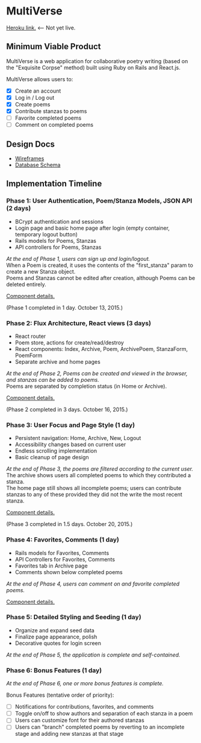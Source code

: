 # MultiVerse

[Heroku link.](http://multi-verse.herokuapp.com) <-- Not yet live.

## Minimum Viable Product

MultiVerse is a web application for collaborative poetry writing (based on the
  "Exquisite Corpse" method) built using
Ruby on Rails and React.js.

MultiVerse allows users to:

- [x] Create an account
- [x] Log in / Log out
- [x] Create poems
- [x] Contribute stanzas to poems
- [ ] Favorite completed poems
- [ ] Comment on completed poems

## Design Docs

* [Wireframes](./docs/views.md)
* [Database Schema](./docs/schema.md)

## Implementation Timeline

### Phase 1: User Authentication, Poem/Stanza Models, JSON API (2 days)
* BCrypt authentication and sessions
* Login page and basic home page after login (empty container, temporary logout
  button)
* Rails models for Poems, Stanzas
* API controllers for Poems, Stanzas

*At the end of Phase 1, users can sign up and login/logout.*   
When a Poem is created, it uses the contents of the "first_stanza" param to
create a new Stanza object.  
Poems and Stanzas cannot be edited after creation, although Poems can be deleted
entirely.  

[Component details.](./docs/phases/phase1.md)

(Phase 1 completed in 1 day. October 13, 2015.)

### Phase 2: Flux Architecture, React views (3 days)
* React router
* Poem store, actions for create/read/destroy
* React components: Index, Archive, Poem, ArchivePoem, StanzaForm, PoemForm
* Separate archive and home pages

*At the end of Phase 2, Poems can be created and viewed in the
browser, and stanzas can be added to poems.*  
Poems are separated by completion status (in Home or Archive).

[Component details.](./docs/phases/phase2.md)

(Phase 2 completed in 3 days. October 16, 2015.)

### Phase 3: User Focus and Page Style (1 day)
* Persistent navigation: Home, Archive, New, Logout
* Accessibility changes based on current user
* Endless scrolling implementation
* Basic cleanup of page design

*At the end of Phase 3, the poems are filtered according to the current user.*  
The archive shows users all completed poems to which they contributed a stanza.  
The home page still shows all incomplete poems; users can contribute stanzas to
any of these provided they did not the write the most recent stanza.  

[Component details.](./docs/phases/phase3.md)

(Phase 3 completed in 1.5 days. October 20, 2015.)

### Phase 4: Favorites, Comments (1 day)
* Rails models for Favorites, Comments
* API Controllers for Favorites, Comments
* Favorites tab in Archive page
* Comments shown below completed poems

*At the end of Phase 4, users can comment on and favorite completed poems.*

[Component details.](./docs/phases/phase4.md)

### Phase 5: Detailed Styling and Seeding (1 day)
* Organize and expand seed data
* Finalize page appearance, polish
* Decorative quotes for login screen

*At the end of Phase 5, the application is complete and self-contained.*

### Phase 6: Bonus Features (1 day)
*At the end of Phase 6, one or more bonus features is complete.*

Bonus Features (tentative order of priority):  
- [ ] Notifications for contributions, favorites, and comments
- [ ] Toggle on/off to show authors and separation of each stanza in a poem
- [ ] Users can customize font for their authored stanzas
- [ ] Users can "branch" completed poems by reverting to an incomplete stage and
 adding new stanzas at that stage
